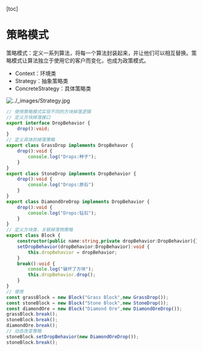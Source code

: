 [toc]

# 策略模式

策略模式：定义一系列算法，将每一个算法封装起来，并让他们可以相互替换。策略模式让算法独立于使用它的客户而变化，也成为政策模式。

*   Context：环境类
*   Strategy：抽象策略类
*   ConcreteStrategy：具体策略类

![../_images/Strategy.jpg](https://design-patterns.readthedocs.io/zh-cn/latest/_images/Strategy.jpg)

~~~ ts
// 使用策略模式实现不同的方块掉落逻辑
// 定义方块掉落接口
export interface DropBehavior {
    drop():void;
}
// 定义具体的掉落策略
export class GrassDrop implements DropBehavor {
    drop():void {
        console.log("Drops:种子");
    }
}
export class StoneDrop implements DropBehavior {
    drop():void {
        console.log("Drops:原石")
    }
}
export class DiamondOreDrop implements DropBehavior {
    drop():void {
        console.log("Drops:钻石");
    }
}
// 定义方块类，关联掉落物策略
export class Block {
    constructor(public name:string,private dropBehavior:DropBehavior){}
    setDropBehavior(dropBehavior:DropBehavior):void {
        this.dropBehavior = dropBehavior;
    }
    break():void {
        console.log("破坏了方块");
        this.dropBehavior.drop();
    }
}
// 使用
const grassBlock = new Block("Grass Block",new GrassDrop());
const stoneBlock = new Block("Stone Block",new StoneDrop());
const diamondOre = new Block("Diamond Ore",new DiamondOreDrop());
grassBlock.break();
stoneBlock.break();
diamondOre.break();
// 动态改变策略
stoneBlock.setDropBehavior(new DiamondOreDrop());
stoneBlock.break();
~~~

